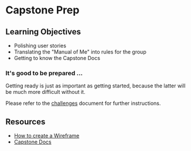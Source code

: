 # Capstone Prep

## Learning Objectives

- Polishing user stories
- Translating the "Manual of Me" into rules for the group
- Getting to know the Capstone Docs

### It's good to be prepared ...

Getting ready is just as important as getting started, because the latter will be much more difficult without it.

Please refer to the [challenges](./challenges-capstone-prep.md) document for further instructions.

## Resources

- [How to create a Wireframe](https://www.springboard.com/blog/design/how-to-create-a-wireframe/)
- [Capstone Docs](https://web-capstone-docs.neuefische.de/)
